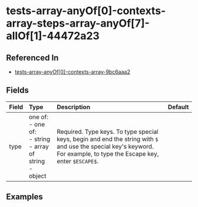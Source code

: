 
# tests-array-anyOf[0]-contexts-array-steps-array-anyOf[7]-allOf[1]-44472a23



## Referenced In

- [tests-array-anyOf[0]-contexts-array-9bc6aaa2](/docs/references/schemas/tests-array-anyof-0--contexts-array-9bc6aaa2)

## Fields

Field | Type | Description | Default
:-- | :-- | :-- | :--
type | one of:<br/>- one of:<br/>- string<br/>- array of string<br/>- object | Required. Type keys. To type special keys, begin and end the string with `$` and use the special key's keyword. For example, to type the Escape key, enter `$ESCAPE$`. | 

## Examples
